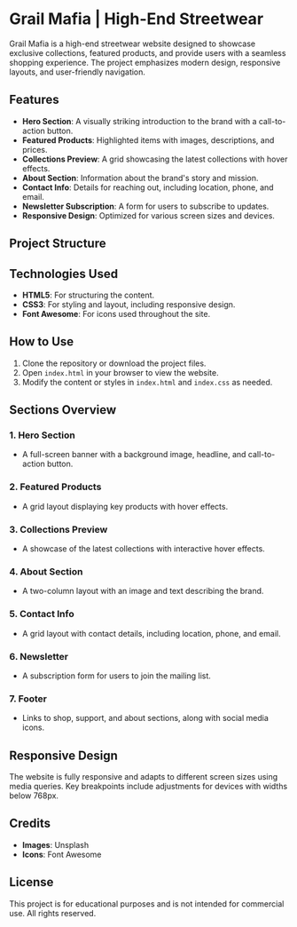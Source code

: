 # Grail Mafia | High-End Streetwear

Grail Mafia is a high-end streetwear website designed to showcase exclusive collections, featured products, and provide users with a seamless shopping experience. The project emphasizes modern design, responsive layouts, and user-friendly navigation.

## Features

- **Hero Section**: A visually striking introduction to the brand with a call-to-action button.
- **Featured Products**: Highlighted items with images, descriptions, and prices.
- **Collections Preview**: A grid showcasing the latest collections with hover effects.
- **About Section**: Information about the brand's story and mission.
- **Contact Info**: Details for reaching out, including location, phone, and email.
- **Newsletter Subscription**: A form for users to subscribe to updates.
- **Responsive Design**: Optimized for various screen sizes and devices.

## Project Structure
## Technologies Used

- **HTML5**: For structuring the content.
- **CSS3**: For styling and layout, including responsive design.
- **Font Awesome**: For icons used throughout the site.

## How to Use

1. Clone the repository or download the project files.
2. Open `index.html` in your browser to view the website.
3. Modify the content or styles in `index.html` and `index.css` as needed.

## Sections Overview

### 1. Hero Section
- A full-screen banner with a background image, headline, and call-to-action button.

### 2. Featured Products
- A grid layout displaying key products with hover effects.

### 3. Collections Preview
- A showcase of the latest collections with interactive hover effects.

### 4. About Section
- A two-column layout with an image and text describing the brand.

### 5. Contact Info
- A grid layout with contact details, including location, phone, and email.

### 6. Newsletter
- A subscription form for users to join the mailing list.

### 7. Footer
- Links to shop, support, and about sections, along with social media icons.

## Responsive Design

The website is fully responsive and adapts to different screen sizes using media queries. Key breakpoints include adjustments for devices with widths below 768px.

## Credits

- **Images**: Unsplash
- **Icons**: Font Awesome

## License

This project is for educational purposes and is not intended for commercial use. All rights reserved.

